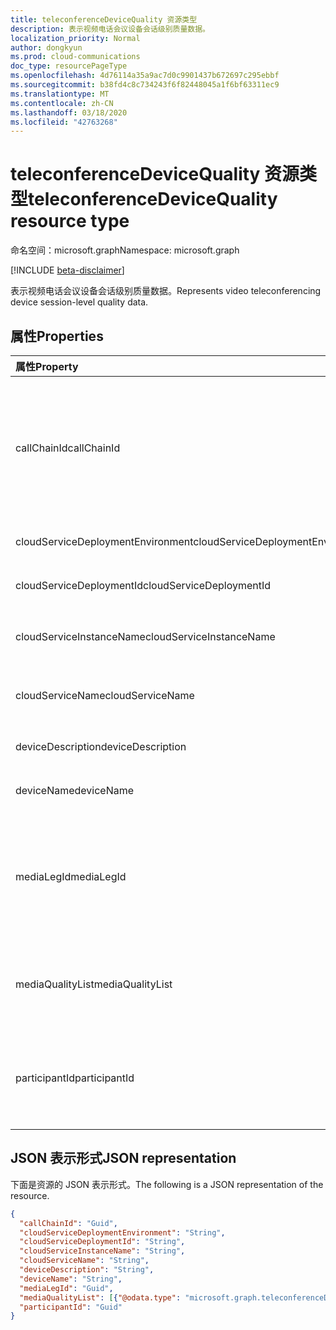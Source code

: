 ```yaml
---
title: teleconferenceDeviceQuality 资源类型
description: 表示视频电话会议设备会话级别质量数据。
localization_priority: Normal
author: dongkyun
ms.prod: cloud-communications
doc_type: resourcePageType
ms.openlocfilehash: 4d76114a35a9ac7d0c9901437b672697c295ebbf
ms.sourcegitcommit: b38fd4c8c734243f6f82448045a1f6bf63311ec9
ms.translationtype: MT
ms.contentlocale: zh-CN
ms.lasthandoff: 03/18/2020
ms.locfileid: "42763268"
---
```

# <a name="teleconferencedevicequality-resource-type"></a><span data-ttu-id="6fe04-103">teleconferenceDeviceQuality 资源类型</span><span class="sxs-lookup"><span data-stu-id="6fe04-103">teleconferenceDeviceQuality resource type</span></span>

<span data-ttu-id="6fe04-104">命名空间：microsoft.graph</span><span class="sxs-lookup"><span data-stu-id="6fe04-104">Namespace: microsoft.graph</span></span>

[!INCLUDE [beta-disclaimer](../../includes/beta-disclaimer.md)]

<span data-ttu-id="6fe04-105">表示视频电话会议设备会话级别质量数据。</span><span class="sxs-lookup"><span data-stu-id="6fe04-105">Represents video teleconferencing device session-level quality data.</span></span>

## <a name="properties"></a><span data-ttu-id="6fe04-106">属性</span><span class="sxs-lookup"><span data-stu-id="6fe04-106">Properties</span></span>

| <span data-ttu-id="6fe04-107">属性</span><span class="sxs-lookup"><span data-stu-id="6fe04-107">Property</span></span>     | <span data-ttu-id="6fe04-108">类型</span><span class="sxs-lookup"><span data-stu-id="6fe04-108">Type</span></span>        | <span data-ttu-id="6fe04-109">说明</span><span class="sxs-lookup"><span data-stu-id="6fe04-109">Description</span></span> |
|:-------------|:------------|:------------|
|<span data-ttu-id="6fe04-110">callChainId</span><span class="sxs-lookup"><span data-stu-id="6fe04-110">callChainId</span></span>|<span data-ttu-id="6fe04-111">Guid</span><span class="sxs-lookup"><span data-stu-id="6fe04-111">Guid</span></span>|<span data-ttu-id="6fe04-112">会议中所有参与者调用的唯一标识符，或在 P2P 呼叫中两个参与者呼叫的唯一标识符。</span><span class="sxs-lookup"><span data-stu-id="6fe04-112">A unique identifier for all  the participant calls in a conference or a unique identifier for two participant calls in P2P call.</span></span> <span data-ttu-id="6fe04-113">这需要通过复制`Microsoft.Graph.Call.CallChainId`。</span><span class="sxs-lookup"><span data-stu-id="6fe04-113">This needs to be copied over from `Microsoft.Graph.Call.CallChainId`.</span></span>|
|<span data-ttu-id="6fe04-114">cloudServiceDeploymentEnvironment</span><span class="sxs-lookup"><span data-stu-id="6fe04-114">cloudServiceDeploymentEnvironment</span></span>|<span data-ttu-id="6fe04-115">String</span><span class="sxs-lookup"><span data-stu-id="6fe04-115">String</span></span>|<span data-ttu-id="6fe04-116">部署服务的地理区域，例如`ProdNoam`。</span><span class="sxs-lookup"><span data-stu-id="6fe04-116">A geo-region where the service is deployed, such as `ProdNoam`.</span></span>|
|<span data-ttu-id="6fe04-117">cloudServiceDeploymentId</span><span class="sxs-lookup"><span data-stu-id="6fe04-117">cloudServiceDeploymentId</span></span>|<span data-ttu-id="6fe04-118">String</span><span class="sxs-lookup"><span data-stu-id="6fe04-118">String</span></span>|<span data-ttu-id="6fe04-119">由 Azure 分配的唯一部署标识符。</span><span class="sxs-lookup"><span data-stu-id="6fe04-119">A unique deployment identifier assigned by Azure.</span></span>|
|<span data-ttu-id="6fe04-120">cloudServiceInstanceName</span><span class="sxs-lookup"><span data-stu-id="6fe04-120">cloudServiceInstanceName</span></span>|<span data-ttu-id="6fe04-121">String</span><span class="sxs-lookup"><span data-stu-id="6fe04-121">String</span></span>|<span data-ttu-id="6fe04-122">Azure 部署的云服务实例名称，例如`FrontEnd_IN_3`。</span><span class="sxs-lookup"><span data-stu-id="6fe04-122">The Azure deployed cloud service instance name, such as `FrontEnd_IN_3`.</span></span>|
|<span data-ttu-id="6fe04-123">cloudServiceName</span><span class="sxs-lookup"><span data-stu-id="6fe04-123">cloudServiceName</span></span>|<span data-ttu-id="6fe04-124">String</span><span class="sxs-lookup"><span data-stu-id="6fe04-124">String</span></span>|<span data-ttu-id="6fe04-125">Azure 部署的云服务名称，例如`contoso.cloudapp.net`。</span><span class="sxs-lookup"><span data-stu-id="6fe04-125">The Azure deployed cloud service name, such as `contoso.cloudapp.net`.</span></span>|
|<span data-ttu-id="6fe04-126">deviceDescription</span><span class="sxs-lookup"><span data-stu-id="6fe04-126">deviceDescription</span></span>|<span data-ttu-id="6fe04-127">String</span><span class="sxs-lookup"><span data-stu-id="6fe04-127">String</span></span>|<span data-ttu-id="6fe04-128">任何其他说明，如`VTC Bldg 30/21`。</span><span class="sxs-lookup"><span data-stu-id="6fe04-128">Any additional description, such as `VTC Bldg 30/21`.</span></span>|
|<span data-ttu-id="6fe04-129">deviceName</span><span class="sxs-lookup"><span data-stu-id="6fe04-129">deviceName</span></span>|<span data-ttu-id="6fe04-130">String</span><span class="sxs-lookup"><span data-stu-id="6fe04-130">String</span></span>|<span data-ttu-id="6fe04-131">用户媒体代理名称，例如`Cisco SX80`。</span><span class="sxs-lookup"><span data-stu-id="6fe04-131">The user media agent name, such as `Cisco SX80`.</span></span>|
|<span data-ttu-id="6fe04-132">mediaLegId</span><span class="sxs-lookup"><span data-stu-id="6fe04-132">mediaLegId</span></span>|<span data-ttu-id="6fe04-133">Guid</span><span class="sxs-lookup"><span data-stu-id="6fe04-133">Guid</span></span>|<span data-ttu-id="6fe04-134">会议中参与者的特定媒体腿的唯一标识符。</span><span class="sxs-lookup"><span data-stu-id="6fe04-134">A unique identifier for a specific media leg of a participant in a conference.</span></span>  <span data-ttu-id="6fe04-135">如果发生 retargeting，一个参与者可以有多个媒体支线标识符。</span><span class="sxs-lookup"><span data-stu-id="6fe04-135">One participant can have multiple media leg identifiers if retargeting happens.</span></span> <span data-ttu-id="6fe04-136">CVI 合作伙伴将分配此值。</span><span class="sxs-lookup"><span data-stu-id="6fe04-136">CVI partner assigns this value.</span></span>|
|<span data-ttu-id="6fe04-137">mediaQualityList</span><span class="sxs-lookup"><span data-stu-id="6fe04-137">mediaQualityList</span></span>|<span data-ttu-id="6fe04-138">[teleconferenceDeviceMediaQuality](teleconferencedevicemediaquality.md)集合</span><span class="sxs-lookup"><span data-stu-id="6fe04-138">[teleconferenceDeviceMediaQuality](teleconferencedevicemediaquality.md) collection</span></span>|<span data-ttu-id="6fe04-139">媒体会话（呼叫）中的媒体质量列表，例如音频质量、视频质量和/或屏幕共享质量。</span><span class="sxs-lookup"><span data-stu-id="6fe04-139">The list of media qualities in a media session (call), such as audio quality, video quality, and/or screen sharing quality.</span></span>|
|<span data-ttu-id="6fe04-140">participantId</span><span class="sxs-lookup"><span data-stu-id="6fe04-140">participantId</span></span>|<span data-ttu-id="6fe04-141">Guid</span><span class="sxs-lookup"><span data-stu-id="6fe04-141">Guid</span></span>|<span data-ttu-id="6fe04-142">会议中的特定参与者的唯一标识符。</span><span class="sxs-lookup"><span data-stu-id="6fe04-142">A unique identifier for a specific participant in a conference.</span></span> <span data-ttu-id="6fe04-143">CVI 合作伙伴需要复制`Call.MyParticipantId`到此属性。</span><span class="sxs-lookup"><span data-stu-id="6fe04-143">The CVI partner needs to copy over `Call.MyParticipantId` to this property.</span></span>|

## <a name="json-representation"></a><span data-ttu-id="6fe04-144">JSON 表示形式</span><span class="sxs-lookup"><span data-stu-id="6fe04-144">JSON representation</span></span>

<span data-ttu-id="6fe04-145">下面是资源的 JSON 表示形式。</span><span class="sxs-lookup"><span data-stu-id="6fe04-145">The following is a JSON representation of the resource.</span></span>

<!-- {
  "blockType": "resource",
  "optionalProperties": [

  ],
  "@odata.type": "microsoft.graph.teleconferenceDeviceQuality",
  "baseType": null
}-->

```json
{
  "callChainId": "Guid",
  "cloudServiceDeploymentEnvironment": "String",
  "cloudServiceDeploymentId": "String",
  "cloudServiceInstanceName": "String",
  "cloudServiceName": "String",
  "deviceDescription": "String",
  "deviceName": "String",
  "mediaLegId": "Guid",
  "mediaQualityList": [{"@odata.type": "microsoft.graph.teleconferenceDeviceMediaQuality"}],
  "participantId": "Guid"
}
```

<!-- uuid: 16cd6b66-4b1a-43a1-adaf-3a886856ed98
2019-02-04 14:57:30 UTC -->
<!-- {
  "type": "#page.annotation",
  "description": "teleconferenceDeviceQuality resource",
  "keywords": "",
  "section": "documentation",
  "tocPath": ""
}-->

